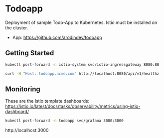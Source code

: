 # Todoapp

Deployment of sample Todo-App to Kubernetes. Istio must be installed on the cluster.

* App: https://github.com/arodindev/todoapp

## Getting Started

```bash
kubectl port-forward -n istio-system svc/istio-ingressgateway 8080:80
```

```bash
curl -H "Host: todoapp.acme.com" http://localhost:8080/api/v1/healthz
```

## Monitoring

These are the Istio template dashboards: https://istio.io/latest/docs/tasks/observability/metrics/using-istio-dashboard/

```bash
kubectl port-forward -n todoapp svc/grafana 3000:3000
```

http://localhost:3000
